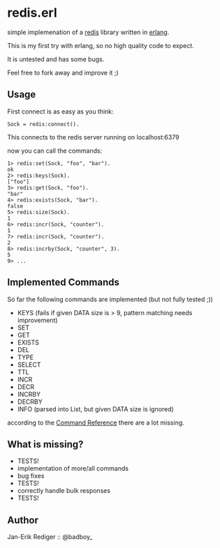 redis.erl
=========

simple implemenation of a [redis][] library written in [erlang][].

This is my first try with erlang, so no high quality code to expect.

It is untested and has some bugs.

Feel free to fork away and improve it ;)

Usage
-----

First connect is as easy as you think:

    Sock = redis:connect().

This connects to the redis server running on localhost:6379

now you can call the commands:

    1> redis:set(Sock, "foo", "bar").
    ok
    2> redis:keys(Sock).
    ["foo"]
    3> redis:get(Sock, "foo").
    "bar" 
    4> redis:exists(Sock, "bar").
    false
    5> redis:size(Sock).
    1
    6> redis:incr(Sock, "counter").
    1
    7> redis:incr(Sock, "counter").
    2
    8> redis:incrby(Sock, "counter", 3).
    5
    9> ...

Implemented Commands
--------------------

So far the following commands are implemented
(but not fully tested ;))

* KEYS (fails if given DATA size is > 9, pattern matching needs improvement)
* SET
* GET
* EXISTS
* DEL
* TYPE
* SELECT
* TTL
* INCR
* DECR
* INCRBY
* DECRBY
* INFO (parsed into List, but given DATA size is ignored)

according to the [Command Reference][commandreference] there are a lot missing.

What is missing?
----------------

* TESTS!
* implementation of more/all commands
* bug fixes
* TESTS!
* correctly handle bulk responses
* TESTS!


Author
------

Jan-Erik Rediger :: @badboy_


[redis]: http://github.com/antirez/redis/
[erlang]: http://github.com/erlang/otp/
[commandreference]: http://code.google.com/p/redis/wiki/CommandReference

